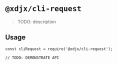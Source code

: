 # `@xdjx/cli-request`

> TODO: description

## Usage

```
const cliRequest = require('@xdjx/cli-request');

// TODO: DEMONSTRATE API
```
